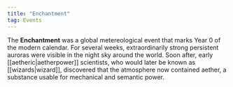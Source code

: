 ```yaml
---
title: "Enchantment"
tag: Events
---
```


The **Enchantment** was a global metereological event that marks Year 0 of the modern calendar. For several weeks, extraordinarily strong persistent auroras were visible in the night sky around the world. Soon after, early [[aetheric|aetherpower]] scientists, who would later be known as [[wizards|wizard]], discovered that the atmosphere now contained aether, a substance usable for mechanical and semantic power.

